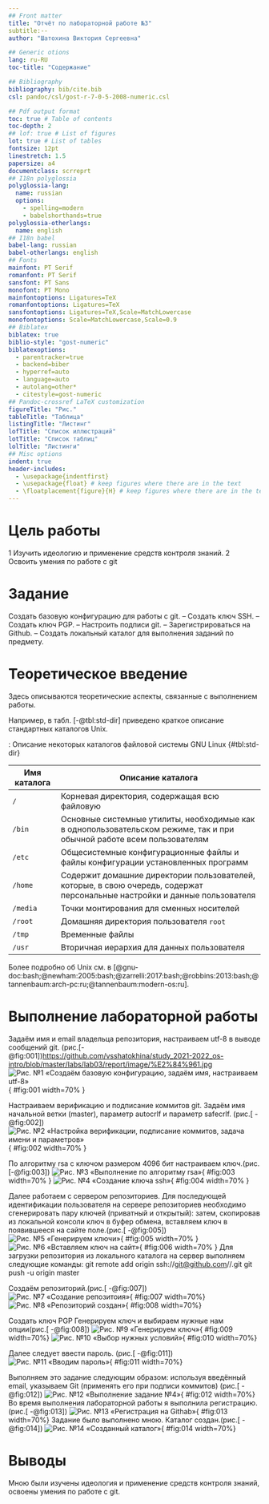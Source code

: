 ```yaml
---
## Front matter
title: "Отчёт по лабораторной работе №3"
subtitle:--
author: "Шатохина Виктория Сергеевна"

## Generic otions
lang: ru-RU
toc-title: "Содержание"

## Bibliography
bibliography: bib/cite.bib
csl: pandoc/csl/gost-r-7-0-5-2008-numeric.csl

## Pdf output format
toc: true # Table of contents
toc-depth: 2
## lof: true # List of figures
lot: true # List of tables
fontsize: 12pt
linestretch: 1.5
papersize: a4
documentclass: scrreprt
## I18n polyglossia
polyglossia-lang:
  name: russian
  options:
	- spelling=modern
	- babelshorthands=true
polyglossia-otherlangs:
  name: english
## I18n babel
babel-lang: russian
babel-otherlangs: english
## Fonts
mainfont: PT Serif
romanfont: PT Serif
sansfont: PT Sans
monofont: PT Mono
mainfontoptions: Ligatures=TeX
romanfontoptions: Ligatures=TeX
sansfontoptions: Ligatures=TeX,Scale=MatchLowercase
monofontoptions: Scale=MatchLowercase,Scale=0.9
## Biblatex
biblatex: true
biblio-style: "gost-numeric"
biblatexoptions:
  - parentracker=true
  - backend=biber
  - hyperref=auto
  - language=auto
  - autolang=other*
  - citestyle=gost-numeric
## Pandoc-crossref LaTeX customization
figureTitle: "Рис."
tableTitle: "Таблица"
listingTitle: "Листинг"
lofTitle: "Список иллюстраций"
lotTitle: "Список таблиц"
lolTitle: "Листинги"
## Misc options
indent: true
header-includes:
  - \usepackage{indentfirst}
  - \usepackage{float} # keep figures where there are in the text
  - \floatplacement{figure}{H} # keep figures where there are in the text
---
```


# Цель работы
1 Изучить идеологию и применение средств контроля знаний.
2 Освоить умения по работе с git


# Задание

Создать базовую конфигурацию для работы с git.
– Создать ключ SSH.
– Создать ключ PGP.
– Настроить подписи git.
– Зарегистрироваться на Github.
– Создать локальный каталог для выполнения заданий по предмету.
# Теоретическое введение

Здесь описываются теоретические аспекты, связанные с выполнением работы.

Например, в табл. [-@tbl:std-dir] приведено краткое описание стандартных каталогов Unix.

: Описание некоторых каталогов файловой системы GNU Linux {#tbl:std-dir}

| Имя каталога | Описание каталога                                                                                                          |
|--------------|----------------------------------------------------------------------------------------------------------------------------|
| `/`          | Корневая директория, содержащая всю файловую                                                                               |
| `/bin `      | Основные системные утилиты, необходимые как в однопользовательском режиме, так и при обычной работе всем пользователям     |
| `/etc`       | Общесистемные конфигурационные файлы и файлы конфигурации установленных программ                                           |
| `/home`      | Содержит домашние директории пользователей, которые, в свою очередь, содержат персональные настройки и данные пользователя |
| `/media`     | Точки монтирования для сменных носителей                                                                                   |
| `/root`      | Домашняя директория пользователя  `root`                                                                                   |
| `/tmp`       | Временные файлы                                                                                                            |
| `/usr`       | Вторичная иерархия для данных пользователя                                                                                 |

Более подробно об Unix см. в [@gnu-doc:bash;@newham:2005:bash;@zarrelli:2017:bash;@robbins:2013:bash;@tannenbaum:arch-pc:ru;@tannenbaum:modern-os:ru].

# Выполнение лабораторной работы
Задаём имя и email владельца репозитория, настраиваем utf-8 в выводе
сообщений git. (рис.[-@fig:001])https://github.com/vsshatokhina/study_2021-2022_os-intro/blob/master/labs/lab03/report/image/%E2%84%961.jpg
![Рис. №1 «Создаём базовую конфигурацию, задаём имя, настраиваем utf-8»](image/№1.jpg){ #fig:001 width=70% }

Настраиваем верификацию и подписание коммитов git. Задаём имя начальной ветки (master), параметр autocrlf и параметр safecrlf. (рис.[ -@fig:002])
![Рис. №2 «Настройка верификации, подписание коммитов, задача имени и параметров»](image/2.jpg){ #fig:002 width=70% }

По алгоритму rsa с ключом размером 4096 бит настраиваем ключ.(рис.[-@fig:003]) 
![Рис. №3 «Выполнение по алгоритму rsa»](image/3.jpg){ #fig:003 width=70% }
![Рис. №4 «Создание ключа ssh»](image/4.jpg){ #fig:004 width=70% }

Далее работаем с сервером репозиториев. Для последующей идентификации
пользователя на сервере репозиториев необходимо сгенерировать пару ключей
(приватный и открытый):
затем, скопировав из локальной консоли ключ в буфер обмена, вставляем ключ
в появившееся на сайте поле.(рис.[ -@fig:005])
![Рис. №5 «Генерируем ключи»](image/5.jpg){ #fig:005 width=70% }
![Рис. №6 «Вставляем ключ на сайт»](image/6.jpg){ #fig:006 width=70% }
Для загрузки репозитория из локального каталога на сервер выполняем следующие
команды: git remote add origin
 ssh://git@github.com/<username>/<reponame>.git
git push -u origin master

Создаём репозиторий.(рис.[ -@fig:007])
![Рис. №7 «Создание репозитоия»](image/7.jpg){ #fig:007 width=70%}
![Рис. №8 «Репозиторий создан»](image/8.jpg){ #fig:008 width=70%}

Создать ключ PGP
Генерируем ключ и выбираем нужные нам опции(рис.[ -@fig:008])
![Рис. №9 «Генерируем ключ»](image/9.jpg){ #fig:009 width=70%}
![Рис. №10 «Выбор нужных условий»](image/10.jpg){ #fig:010 width=70%}

Далее следует ввести пароль. (рис.[ -@fig:011])
![Рис. №11 «Вводим пароль»](image/11.jpg){ #fig:011 width=70%}

Выполняем это задание следующим образом: используя введённый email, указываем Git (применять его при подписи коммитов) (рис.[ -@fig:012])
![Рис. №12 «Выполнение задание №4»](image/12.jpg){ #fig:012 width=70%}
Во время выполнения лабораторной работы я выполнила регистрацию.(рис.[ -@fig:013])
![Рис. №13 «Регистрация на Githab»](image/13.jpg){ #fig:013 width=70%}
Задание было выполнено мною. Каталог создан.(рис.[ -@fig:014])
![Рис. №14 «Созданный каталог»](image/14.jpg){ #fig:014 width=70%}
# Выводы
Мною были изучены идеология и применение средств контроля знаний, освоены умения по работе с git.
